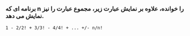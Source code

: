 ### برنامه ای که n را خوانده، علاوه بر نمایش عبارت زیر، مجموع عبارت را نیز نمایش می دهد.

```
1 - 2/2! + 3/3! - 4/4! + ... +/- n/n!
```